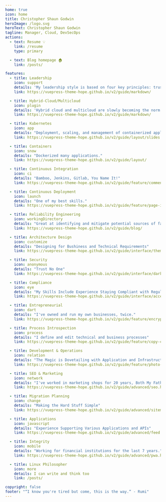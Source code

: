 ```yaml
---
home: true
icon: home
title: Christopher Shaun Godwin
heroImage: /logo.svg
heroText: Christopher Shaun Godwin
tagline: Manager, Cloud, DevSecOps
actions:
  - text: Resume 💡
    link: /resume
    type: primary

  - text: Blog homepage 🏠
    link: /posts/

features:
  - title: Leadership
    icon: support
    details: 'My leadership style is based on four key principles: trust, inspiration, coaching, and service.'
    link: https://vuepress-theme-hope.github.io/v2/guide/markdown/

  - title: Hybrid-Cloud/Multicloud
    icon: plugin
    details: 'Hybrid cloud and multicloud are slowly becoming the norm in enterprise IT'
    link: https://vuepress-theme-hope.github.io/v2/guide/markdown/

  - title: Kubernetes
    icon: app
    details: "Deployment, scaling, and management of containerized applications"
    link: https://vuepress-theme-hope.github.io/v2/guide/layout/slides

  - title: Containers
    icon: snow
    details: "Dockerized many applications."
    link: https://vuepress-theme-hope.github.io/v2/guide/layout/

  - title: Continuous Integration
    icon: ci
    details: "Bamboo, Jenkins, Gitlab, You Name It!"
    link: https://vuepress-theme-hope.github.io/v2/guide/feature/comment.html

  - title: Continuous Deployment
    icon: launch
    details: "One of my best skills."
    link: https://vuepress-theme-hope.github.io/v2/guide/feature/page-info.html

  - title: Reliability Engineering
    icon: workingDirectory
    details: "Great at identifying and mitigate potential sources of failure"
    link: https://vuepress-theme-hope.github.io/v2/guide/blog/

  - title: Architecture Design
    icon: customize
    details: "Designing for Bushiness and Technical Requirements"
    link: https://vuepress-theme-hope.github.io/v2/guide/interface/theme-color.html

  - title: Security
    icon: anonymous
    details: "Trust No One"
    link: https://vuepress-theme-hope.github.io/v2/guide/interface/darkmode.html

  - title: Compliance
    icon: eye
    details: "My Skills Include Experience Staying Compliant with Regulations and IT Standards"
    link: https://vuepress-theme-hope.github.io/v2/guide/interface/accessibility.html

  - title: Entrepreneurial
    icon: dart
    details: "I've owned and run my own businesses, twice."
    link: https://vuepress-theme-hope.github.io/v2/guide/feature/encrypt.html

  - title: Process Introspection
    icon: process
    details: "I define and edit technical and business processes"
    link: https://vuepress-theme-hope.github.io/v2/guide/feature/copy-code.html

  - title: Development & Operations
    icon: relation
    details: "The Magic is Dovetailing with Application and Infrastructure"
    link: https://vuepress-theme-hope.github.io/v2/guide/feature/photo-swipe.html

  - title: SEO & Marketing
    icon: network
    details: "I've worked in marketing shops for 20 years, Both My Fathers Owned and Operated Printing Presses"
    link: https://vuepress-theme-hope.github.io/v2/guide/advanced/seo.html

  - title: Migration Planning
    icon: change
    details: "Making the Hard Stuff Simple"
    link: https://vuepress-theme-hope.github.io/v2/guide/advanced/sitemap.html

  - title: Applications
    icon: javascript
    details: "Experience Supporting Various Applications and APIs"
    link: https://vuepress-theme-hope.github.io/v2/guide/advanced/feed.html

  - title: Integrity
    icon: mobile
    details: "Working for financial institutions for the last 7 years."
    link: https://vuepress-theme-hope.github.io/v2/guide/advanced/pwa.html

  - title: Linux Philosopher
    icon: more
    details: I can write and think too
    link: /posts/

copyright: false
footer: "“I know you're tired but come, this is the way.“ - Rumi"
---
```

<!-- This is a special message for the bold discoverers of hidden things, you're awesome. Now I'll tell you the largest secret of the entire Universe: everything is a coincidentia oppositorum. That's why you can fast solve problems but backing into them.

"of insanity, wanting to know reasons, knocking on a door. It opens. I've been knocking from the inside." - Rumi

-->
